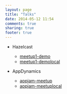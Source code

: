 ```yaml
---
layout: page
title: "Talks"
date: 2014-05-12 11:54
comments: true
sharing: true
footer: true
---
```

* Hazelcast
  - [meetup1-demo](./hazelcast/meetup1-intro/index.html)
  - [meetup1-demolocal](./talks/hazelcast/meetup1-intro/index.html)

* AppDynamics
  - [appjam-meetup](./appdynamics/meetup1/index.html)
  - [appjam-meetuplocal](./talks/appdynamics/meetup1/index.html)
